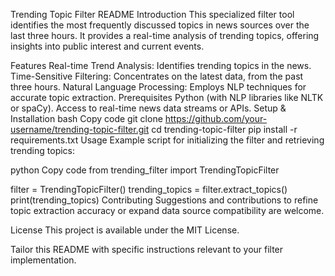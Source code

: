 
Trending Topic Filter README
Introduction
This specialized filter tool identifies the most frequently discussed topics in news sources over the last three hours. It provides a real-time analysis of trending topics, offering insights into public interest and current events.

Features
Real-time Trend Analysis: Identifies trending topics in the news.
Time-Sensitive Filtering: Concentrates on the latest data, from the past three hours.
Natural Language Processing: Employs NLP techniques for accurate topic extraction.
Prerequisites
Python (with NLP libraries like NLTK or spaCy).
Access to real-time news data streams or APIs.
Setup & Installation
bash
Copy code
git clone https://github.com/your-username/trending-topic-filter.git
cd trending-topic-filter
pip install -r requirements.txt
Usage
Example script for initializing the filter and retrieving trending topics:

python
Copy code
from trending_filter import TrendingTopicFilter

filter = TrendingTopicFilter()
trending_topics = filter.extract_topics()
print(trending_topics)
Contributing
Suggestions and contributions to refine topic extraction accuracy or expand data source compatibility are welcome.

License
This project is available under the MIT License.

Tailor this README with specific instructions relevant to your filter implementation.





